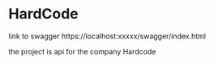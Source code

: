 # HardCode
link to swagger https://localhost:xxxxx/swagger/index.html

the project is api for the company Hardcode
